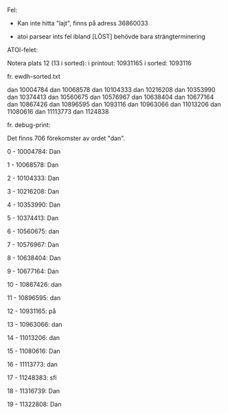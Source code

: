 Fel:

- Kan inte hitta "lajt", finns på adress 36860033


- atoi parsear ints fel ibland [LÖST] behövde bara strängterminering


ATOI-felet:

Notera plats 12 (13 i sorted):
i printout: 10931165 
i sorted: 1093116

fr. ewdh-sorted.txt

dan 10004784
dan 10068578
dan 10104333
dan 10216208
dan 10353990
dan 10374413
dan 10560675
dan 10576967
dan 10638404
dan 10677164
dan 10867426
dan 10896595
dan 1093116
dan 10963066
dan 11013206
dan 11080616
dan 11113773
dan 1124838


fr. debug-print:


Det finns 706 förekomster av ordet "dan". 

0 - 10004784: Dan

1 - 10068578: Dan

2 - 10104333: Dan

3 - 10216208: Dan

4 - 10353990: Dan

5 - 10374413: Dan

6 - 10560675: dan

7 - 10576967: Dan

8 - 10638404: Dan

9 - 10677164: Dan

10 - 10867426: dan

11 - 10896595: dan

12 - 10931165:  på

13 - 10963066: dan

14 - 11013206: dan

15 - 11080616: Dan

16 - 11113773: dan

17 - 11248383: sfi

18 - 11316739: Dan

19 - 11322808: Dan



